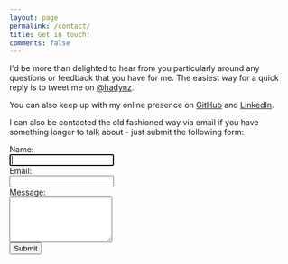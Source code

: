 ```yaml
---
layout: page
permalink: /contact/
title: Get in touch!
comments: false
---
```

I'd be more than delighted to hear from you particularly around any questions or feedback that you have for me. The
easiest way for a quick reply is to tweet me on [@hadynz](http://twitter.com/hadynz).

You can also keep up with my online presence on [GitHub](http://github.com/hadynz) and 
[LinkedIn](http://nz.linkedin.com/in/hadyosman/).

I can also be contacted the old fashioned way via email if you have something longer 
to talk about - just submit the following form:

<form class="form-horizontal" action="http://getsimpleform.com/messages?form_api_token=3975b80d15fc285d48a6bc3b683a7675" method="post" role="form">
  <input type="hidden" name="redirect_to" value="{{ site.url }}/thanks" />
  <div class="form-group">
    <label class="col-xs-12 col-sm-2 required" for="name">Name:</label>
    <div class="col-xs-8 col-sm-4">
        <input type="text" class="form-control" name="Name" id="name" required autofocus>
    </div>
  </div>
  <div class="form-group">
    <label class="col-xs-12 col-sm-2 required" for="email">Email:</label>
    <div class="col-xs-8 col-sm-4">
        <input type="email" class="form-control" name="Email" id="email" required>
    </div>
  </div>
  <div class="form-group">
    <label class="col-xs-12 col-sm-2 required" for="message">Message:</label>
    <div class="col-sm-8">
        <textarea class="form-control" rows="5" name="Message" id="message" required></textarea>
    </div>
  </div>
  <button type="submit" class="btn btn-primary">Submit</button>
</form>